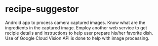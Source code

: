 # recipe-suggestor
Android app to process camera captured images. Know what are the ingredients in the captured image. 
Employ another web service to get recipie details and instructions to help user prepare his/her favorite dish.
Use of Google Cloud Vision API is done to help with image processing. 
